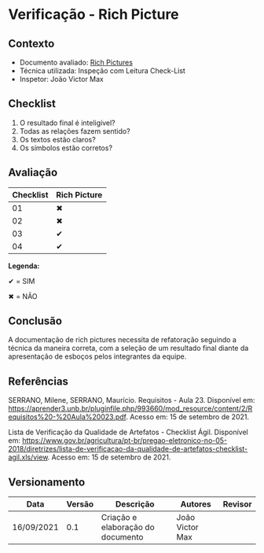 # Verificação - Rich Picture

## Contexto
* Documento avaliado: <a href="https://requisitos-de-software.github.io/2021.1-MetroDF/Pre-Rastreabilidade/RichPicture/">Rich Pictures</a>
* Técnica utilizada: Inspeção com Leitura Check-List
* Inspetor: João Victor Max

## Checklist

01. O resultado final é inteligível?
02. Todas as relações fazem sentido?
03. Os textos estão claros?
04. Os símbolos estão corretos?

## Avaliação

|  Checklist |  Rich Picture | 
| ---------- | ------  | 
|     01     |   ✖     |
|     02     |   ✖     |
|     03     |   ✔     |
|     04     |   ✔     |

**Legenda:**

✔ = SIM 

✖ = NÃO

## Conclusão
A documentação de rich pictures necessita de refatoração seguindo a técnica da maneira correta, com a seleção de um resultado final diante da apresentação de esboços pelos integrantes da equipe.

## Referências

SERRANO, Milene, SERRANO, Maurício. Requisitos - Aula 23. Disponível em: <https://aprender3.unb.br/pluginfile.php/993660/mod_resource/content/2/Requisitos%20-%20Aula%20023.pdf>. Acesso em: 15 de setembro de 2021.

Lista de Verificação da Qualidade de Artefatos - Checklist Ágil. Disponível em: <https://www.gov.br/agricultura/pt-br/pregao-eletronico-no-05-2018/diretrizes/lista-de-verificacao-da-qualidade-de-artefatos-checklist-agil.xls/view>.  Acesso em: 15 de setembro de 2021.

## Versionamento

| Data       | Versão | Descrição                                       | Autores          | Revisor          |
| ---------- | ------ | ---------------------------------------------   | ---------------- | ---------------- |
| 16/09/2021 |  0.1   | Criação e elaboração do documento              | João Victor Max  |                  |
